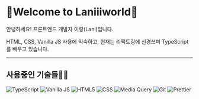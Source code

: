 <!---
laniiiiworld/laniiiiworld is a ✨ special ✨ repository because its `README.md` (this file) appears on your GitHub profile.
You can click the Preview link to take a look at your changes.

- 👋 Hi, I’m @laniiiiworld
- 👀 I’m interested in ...
- 🌱 I’m currently learning ...
- 💞️ I’m looking to collaborate on ...
- 📫 How to reach me ...
--->
# 🎡Welcome to Laniiiworld🎡
안녕하세요! 프론트엔드 개발자 이랑(Lani)입니다.

HTML, CSS, Vanilla JS 사용에 익숙하고, 현재는 리팩토링에 신경쓰며 TypeScript를 배우고 있습니다.

---
## 사용중인 기술들🤹‍♀️
![TypeScript](https://img.shields.io/badge/-TypeScript-007acc?style=for-the-badge&logo=TypeScript&logoColor=ffffff)
![Vanilla JS](https://img.shields.io/badge/-JavaScript-F05032?style=for-the-badge&logo=JavaScript&logoColor=ffffff)
![HTML5](https://img.shields.io/badge/-HTML5-007acc?style=for-the-badge&logo=html5)
![CSS](https://img.shields.io/badge/-CSS-%23f7df1c?style=for-the-badge&logo=css&logoColor=23ffce5a)
![Media Query](https://img.shields.io/badge/-MediaQuery-007acc?style=for-the-badge&logo=MediaQuery&logoColor=ffffff)
![Git](https://img.shields.io/badge/-Git-43853d?style=for-the-badge&logo=Git&logoColor=ffffff)
![Prettier](https://img.shields.io/badge/-Prettier-46a2f1?style=for-the-badge&logo=Prettier&logoColor=ffffff)
<!--##클론코딩 프로젝트들 데모-->

